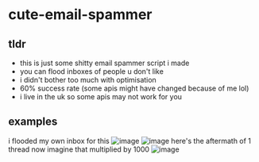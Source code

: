 # cute-email-spammer

## tldr
- this is just some shitty email spammer script i made
- you can flood inboxes of people u don't like
- i didn't bother too much with optimisation
- 60% success rate (some apis might have changed because of me lol)
- i live in the uk so some apis may not work for you

## examples
i flooded my own inbox for this
![image](https://github.com/user-attachments/assets/9de64c24-8466-44a4-83ea-50891bb30aa9)
![image](https://github.com/user-attachments/assets/91ab74e0-ac8c-4cfe-8a73-5e7ae09bb117)
here's the aftermath of 1 thread
now imagine that multiplied by 1000
![image](https://github.com/user-attachments/assets/973a40f7-bb8d-42cc-8ca5-fc062d78168a)
